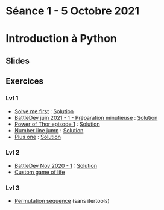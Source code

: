 # Séance 1 - 5 Octobre 2021
# Introduction à Python
## Slides
## Exercices
### Lvl 1
  - [Solve me first](https://www.hackerrank.com/challenges/solve-me-first/problem) : [Solution](solve-me-first.py)
  - [BattleDev juin 2021 - 1 - Préparation minutieuse](https://www.isograd-testingservices.com/FR/solutions-challenges-de-code?cts_id=76) : [Solution](Preparation-minutieuse.py)
  - [Power of Thor episode 1](https://www.codingame.com/ide/puzzle/power-of-thor-episode-1) : [Solution](Power-of-thor-ep-1.py)
  - [Number line jump](https://www.hackerrank.com/challenges/kangaroo/problem) : [Solution](Number-line-jump.py)
  - [Plus one](https://leetcode.com/problems/plus-one/) : [Solution](Plus-one.py)
### Lvl 2
  - [BattleDev Nov 2020 - 1](https://www.isograd-testingservices.com/FR/solutions-challenges-de-code?cts_id=70) : [Solution](BattleDev-novembre-2020-exo1.py)
  - [Custom game of life](https://www.codingame.com/ide/puzzle/custom-game-of-life)
### Lvl 3
  - [Permutation sequence](https://leetcode.com/problems/permutation-sequence/) (sans itertools)
